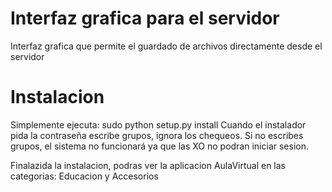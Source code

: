 Interfaz grafica para el servidor
========

Interfaz grafica que permite el guardado de archivos directamente desde el servidor


Instalacion
========

Simplemente ejecuta: sudo python setup.py install
Cuando el instalador pida la contraseña escribe grupos, ignora los chequeos.
Si no escribes grupos, el sistema no funcionará ya que las XO no podran iniciar sesion.

Finalazida la instalacion, podras ver la aplicacion AulaVirtual en las categorias: 
Educacion y Accesorios
